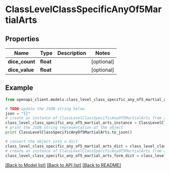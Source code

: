 # ClassLevelClassSpecificAnyOf5MartialArts


## Properties
Name | Type | Description | Notes
------------ | ------------- | ------------- | -------------
**dice_count** | **float** |  | [optional] 
**dice_value** | **float** |  | [optional] 

## Example

```python
from openapi_client.models.class_level_class_specific_any_of5_martial_arts import ClassLevelClassSpecificAnyOf5MartialArts

# TODO update the JSON string below
json = "{}"
# create an instance of ClassLevelClassSpecificAnyOf5MartialArts from a JSON string
class_level_class_specific_any_of5_martial_arts_instance = ClassLevelClassSpecificAnyOf5MartialArts.from_json(json)
# print the JSON string representation of the object
print ClassLevelClassSpecificAnyOf5MartialArts.to_json()

# convert the object into a dict
class_level_class_specific_any_of5_martial_arts_dict = class_level_class_specific_any_of5_martial_arts_instance.to_dict()
# create an instance of ClassLevelClassSpecificAnyOf5MartialArts from a dict
class_level_class_specific_any_of5_martial_arts_form_dict = class_level_class_specific_any_of5_martial_arts.from_dict(class_level_class_specific_any_of5_martial_arts_dict)
```
[[Back to Model list]](../README.md#documentation-for-models) [[Back to API list]](../README.md#documentation-for-api-endpoints) [[Back to README]](../README.md)


